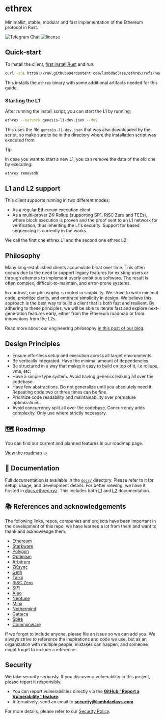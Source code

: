 # ethrex

Minimalist, stable, modular and fast implementation of the Ethereum protocol in Rust.

[![Telegram Chat][tg-badge]][tg-url]
[![license](https://img.shields.io/github/license/lambdaclass/ethrex)](/LICENSE)

[tg-badge]: https://img.shields.io/endpoint?url=https%3A%2F%2Ftg.sumanjay.workers.dev%2Fethrex_client%2F&logo=telegram&label=chat&color=neon
[tg-url]: https://t.me/ethrex_client

## Quick-start

To install the client, [first install Rust](https://www.rust-lang.org/tools/install) and run:

```sh
curl -sSL https://raw.githubusercontent.com/lambdaclass/ethrex/refs/heads/main/install.sh | sh
```

This installs the `ethrex` binary with some additional artifacts needed for this guide.

### Starting the L1

After running the install script, you can start the L1 by running:

```sh
ethrex --network genesis-l1-dev.json --dev
```

This uses the file `genesis-l1-dev.json` that was also downloaded by the script, so make sure to be in the directory where the installation script was executed from.

> [!TIP]
> In case you want to start a new L1, you can remove the data of the old one by executing:
>
> ```sh
> ethrex removedb
> ```

## L1 and L2 support

This client supports running in two different modes:

- As a regular Ethereum execution client
- As a multi-prover ZK-Rollup (supporting SP1, RISC Zero and TEEs), where block execution is proven and the proof sent to an L1 network for verification, thus inheriting the L1's security. Support for based sequencing is currently in the works.

We call the first one ethrex L1 and the second one ethrex L2.

## Philosophy

Many long-established clients accumulate bloat over time. This often occurs due to the need to support legacy features for existing users or through attempts to implement overly ambitious software. The result is often complex, difficult-to-maintain, and error-prone systems.

In contrast, our philosophy is rooted in simplicity. We strive to write minimal code, prioritize clarity, and embrace simplicity in design. We believe this approach is the best way to build a client that is both fast and resilient. By adhering to these principles, we will be able to iterate fast and explore next-generation features early, either from the Ethereum roadmap or from innovations from the L2s.

Read more about our engineering philosophy [in this post of our blog](https://blog.lambdaclass.com/lambdas-engineering-philosophy/).

## Design Principles

- Ensure effortless setup and execution across all target environments.
- Be vertically integrated. Have the minimal amount of dependencies.
- Be structured in a way that makes it easy to build on top of it, i.e rollups, vms, etc.
- Have a simple type system. Avoid having generics leaking all over the codebase.
- Have few abstractions. Do not generalize until you absolutely need it. Repeating code two or three times can be fine.
- Prioritize code readability and maintainability over premature optimizations.
- Avoid concurrency split all over the codebase. Concurrency adds complexity. Only use where strictly necessary.

## 🗺️ Roadmap

You can find our current and planned features in our roadmap page.

[View the roadmap →](https://docs.ethrex.xyz/l2/roadmap.html)

## 📖 Documentation

Full documentation is available in the [`docs/`](./docs/) directory. Please refer to it for setup, usage, and development details.
For better viewing, we have it hosted in [docs.ethrex.xyz](https://docs.ethrex.xyz/).
This includes both [L1](https://docs.ethrex.xyz/l1/index.html) and [L2](https://docs.ethrex.xyz/l2/index.html) documentation.


## 📚 References and acknowledgements

The following links, repos, companies and projects have been important in the development of this repo, we have learned a lot from them and want to thank and acknowledge them.

- [Ethereum](https://ethereum.org/en/)
- [Starkware](https://starkware.co/)
- [Polygon](https://polygon.technology/)
- [Optimism](https://www.optimism.io/)
- [Arbitrum](https://arbitrum.io/)
- [ZKsync](https://zksync.io/)
- [Geth](https://github.com/ethereum/go-ethereum)
- [Taiko](https://taiko.xyz/)
- [RISC Zero](https://risczero.com/)
- [SP1](https://github.com/succinctlabs/sp1)
- [Aleo](https://aleo.org/)
- [Neptune](https://neptune.cash/)
- [Mina](https://minaprotocol.com/)
- [Nethermind](https://www.nethermind.io/)
- [Gattaca](https://github.com/gattaca-com)
- [Spire](https://www.spire.dev/)
- [Commonware](https://commonware.xyz/)

If we forgot to include anyone, please file an issue so we can add you. We always strive to reference the inspirations and code we use, but as an organization with multiple people, mistakes can happen, and someone might forget to include a reference.

## Security

We take security seriously. If you discover a vulnerability in this project, please report it responsibly.

- You can report vulnerabilities directly via the **[GitHub "Report a Vulnerability" feature](../../security/advisories/new)**.
- Alternatively, send an email to **[security@lambdaclass.com](mailto:security@lambdaclass.com)**.

For more details, please refer to our [Security Policy](./.github/SECURITY.md).
